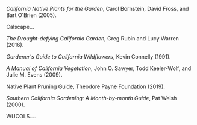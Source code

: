 _California Native Plants for the Garden_, Carol Bornstein, David Fross, and Bart O'Brien (2005).

Calscape...

_The Drought-defying California Garden_, Greg Rubin and Lucy Warren (2016).

_Gardener's Guide to California Wildflowers_, Kevin Connelly (1991).

_A Manual of California Vegetation_, John O. Sawyer, Todd Keeler-Wolf, and Julie M. Evens (2009).

Native Plant Pruning Guide, Theodore Payne Foundation (2019).

_Southern California Gardening: A Month-by-month Guide_, Pat Welsh (2000).

WUCOLS....
